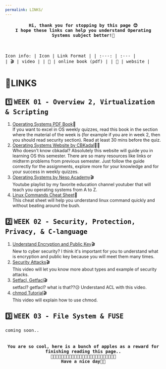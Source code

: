 ```yaml
---
permalink: LINKS/
---
```

<h4 align="center"><samp> Hi, thank you for stopping by this page 😊
    <br> I hope these links can help you understand Operating Systems subject better!🚀</samp></h4>
<br>

<samp> Icon info: <samp>
| Icon   | Link Format       |
| :---:  |     :---          |  
| 🎬    | video             | 
| 📕    | online book (pdf) | 
| 📄    | website           | 

# 🔗LINKS 

## 1️⃣ <samp> WEEK 01 <samp> - Overview 2, Virtualization & Scripting	
1. [Operating Systems PDF Book](https://os.ecci.ucr.ac.cr/slides/Abraham-Silberschatz-Operating-System-Concepts-10th-2018.pdf)📕
   <br> If you want to excel in OS weekly quizzes, read this book in the section where the material of the week is (for example if you are in week 2, then you should read security section). Read at least 30 mins before the quiz.
2. [Operating Systems Website by CBKadal](https://os.vlsm.org/#idx03)📄🦎
   <br> Who doesn't know cbkadal? Absolutely this website will guide you in learning OS this semester. There are so many resources like links or midterm problems from previous semester. Just follow the guide correctly for the assignments, explore more for your knowledge and for your success in weekly quizzes.
4. [Operating Systems by Neso Academy](https://youtu.be/vBURTt97EkA?si=wqKgvQBHupDdGsMp)🎬
   <br> Youtube playlist by my favorite education channel youtuber that will teach you operating systems from A to Z.
5. [Linux Commands Cheat Sheet](https://www.guru99.com/linux-commands-cheat-sheet.html)📄
   <br> This cheat sheet will help you understand linux command quickly and without beating around the bush.

## 2️⃣ <samp> WEEK 02 <samp> - Security, Protection, Privacy, & C-language
1. [Understand Encryption and Public Key](https://youtu.be/6-JjHa-qLPk?si=nR0iR9_bauVYEyjr)🎬
   <br> New to cyber security? I think it's important for you to understand what is encryption and public key because you will meet them many times.
3. [Security Attacks](https://youtu.be/yIm0Ol9Dg4Y?si=vLYUIqqNRb-7Godv)🎬
   <br> This video will let you know more about types and example of security attacks.
3. [Setfacl, Getfacl](https://youtu.be/0KbP-yHSvVI?si=5piTPwLXbFnd3IYR)🎬
   <br> setfacl? getfacl? what is that??😥 Understand ACL with this video.
5. [chmod Tutorial](https://youtu.be/MFQpdELKTLc?si=2rQJoeLN3QBCqhCE)🎬
   <br> This video will explain how to use chmod.

## 3️⃣ <samp> WEEK 03 <samp> - File System & FUSE
<samp> coming soon.. <samp>
<br><br>

<h4 align="center"><samp> You are so cool, here is a bunch of apples as a reward for finishing reading this page.. 
  <br> 🫴🏼🍎🍏🍎🍏🍎🍏🍎🍏🍎🍏🍎🍏🍎🍏🍎🍏🍎🍏🍎🍏🍎🍏🍎
  <br> Have a nice day🦖💕 </samp></h4>
